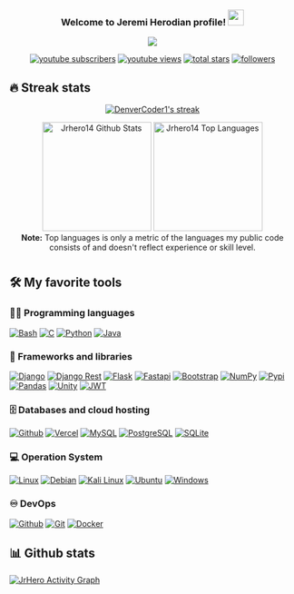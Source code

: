<h3 align="center">
  Welcome to Jeremi Herodian profile!
  <img src="https://media.giphy.com/media/hvRJCLFzcasrR4ia7z/giphy.gif" width="28">
</h3>

<!-- Typing SVG by DenverCoder1 - https://github.com/DenverCoder1/readme-typing-svg -->
<p align="center">
  <a href="https://github.com/DenverCoder1/readme-typing-svg"><img src="https://readme-typing-svg.herokuapp.com?color=%23F7D004&center=true&vCenter=true&lines=Backend+Developer+-+Web+Developer;Lazy+Programmer;Corgi+lovers;Editor+Video"></a>
</p>

<!-- Social badges section -->
<!-- Badges with custom icons - https://github.com/DenverCoder1/custom-icon-badges -->
<!-- YouTube stats - https://github.com/DenverCoder1/github-readme-youtube-stats -->
<!-- View counter - https://github.com/DenverCoder1/Simple-View-Counter -->
<!-- Star counter - https://github.com/idealclover/GitHub-Star-Counter -->
<p align="center">
  <a href="https://www.youtube.com/channel/UC9hEgBYgwcBXp1pwOmMbkBQ">
    <img alt="youtube subscribers" title="Subscribe to my YouTube channel" src="https://img.shields.io/youtube/channel/subscribers/UC9hEgBYgwcBXp1pwOmMbkBQ?color=%23E05D44&label=SUBSCRIBE&logo=youtube&style=for-the-badge&labelColor=CE4630" /></a>
  <a href="https://www.youtube.com/channel/UC9hEgBYgwcBXp1pwOmMbkBQ">
    <img alt="youtube views" title="YouTube views" src="https://custom-icon-badges.herokuapp.com/youtube/channel/views/UC9hEgBYgwcBXp1pwOmMbkBQ?color=%23E1AD0E&logo=video&logoColor=white&style=for-the-badge&labelColor=C79600"/></a> 
  <a href="https://github.com/Jrhero14?tab=repositories&sort=stargazers">
    <img alt="total stars" title="Total stars on GitHub" src="https://custom-icon-badges.herokuapp.com/badge/dynamic/json?logo=star&color=55960c&labelColor=488207&label=Stars&style=for-the-badge&query=%24.stars&url=https://api.github-star-counter.workers.dev/user/Jrhero14"/></a>
  <a href="https://github.com/Jrhero14">
    <img alt="followers" title="Follow me on Github" src="https://img.shields.io/github/followers/Jrhero14?color=236ad3&labelColor=1155ba&style=for-the-badge&logo=github&label=Follow"/></a>
</p>

## 🔥 Streak stats

<!-- GitHub Readme Streak Stats - https://github.com/DenverCoder1/github-readme-streak-stats -->
<p align="center">
  <a href="https://github.com/DenverCoder1/github-readme-streak-stats">
    <img title="🔥 Get streak stats for your profile at git.io/streak-stats" alt="DenverCoder1's streak" src="https://github-readme-streak-stats.herokuapp.com/?user=Jrhero14&theme=monokai-metallian&hide_border=true"/>
  </a>
</p>

<p align="center">
    <a href="https://github.com/anuraghazra/github-readme-stats"><img alt="Jrhero14 Github Stats" src="https://denvercoder1-github-readme-stats.vercel.app/api/?username=Jrhero14&show_icons=true&count_private=true&theme=react&hide_border=true&bg_color=1F222E&title_color=F85D7F&icon_color=F8D866" height="192px"/></a>
  <a href="https://github.com/anuraghazra/github-readme-stats"><img alt="Jrhero14 Top Languages" src="https://github-readme-stats.vercel.app/api/top-langs/?username=Jrhero14&langs_count=8&layout=compact&theme=react&hide_border=true&bg_color=1F222E&title_color=F85D7F&icon_color=F8D866&hide=Jupyter%20Notebook" height="192px"/></a>
  <br/>
  <b>Note:</b> Top languages is only a metric of the languages my public code consists of and doesn't reflect experience or skill level.
</p>

<!-- Some badges are from https://github.com/Ileriayo/markdown-badges -->
#
## 🛠️ My favorite tools

### 👨‍💻 Programming languages

<p>
    <a href=""><img alt="Bash" src="https://img.shields.io/badge/Shell_Script-121011?style=for-the-badge&logo=gnu-bash&logoColor=white"></a>
    <a href=""><img alt="C" src="https://img.shields.io/badge/C-00599C?style=for-the-badge&logo=c&logoColor=white"></a>
    <a href="https://github.com/search?q=user%3AJrhero14+language%3APython"><img alt="Python" src="https://img.shields.io/badge/Python-14354C?style=for-the-badge&logo=python&logoColor=white"></a>
    <a href=""><img alt="Java" src="https://img.shields.io/badge/Java-ED8B00?style=for-the-badge&logo=java&logoColor=white"></a>
</p>

###
### 🧰 Frameworks and libraries

<p>
    <a href="#"><img alt="Django" src="https://img.shields.io/badge/Django-092E20?style=for-the-badge&logo=django&logoColor=white"></a>
    <a href="#"><img alt="Django Rest" src="https://img.shields.io/badge/django%20rest-ff1709?style=for-the-badge&logo=django&logoColor=white"></a>
    <a href="#"><img alt="Flask" src="https://img.shields.io/badge/Flask-000000?style=for-the-badge&logo=flask&logoColor=white"></a>
    <a href="#"><img alt="Fastapi" src="https://img.shields.io/badge/fastapi-109989?style=for-the-badge&logo=FASTAPI&logoColor=white"></a>
    <a href="#"><img alt="Bootstrap" src="https://img.shields.io/badge/Bootstrap-563D7C?style=for-the-badge&logo=bootstrap&logoColor=white"></a>
    <a href="#"><img alt="NumPy" src="https://img.shields.io/badge/Numpy-013243.svg?style=for-the-badge&logo=numpy&logoColor=white"></a>
    <a href="#"><img alt="Pypi" src="https://img.shields.io/badge/pypi-3775A9?style=for-the-badge&logo=pypi&logoColor=white"></a>
    <a href="#"><img alt="Pandas" src="https://img.shields.io/badge/Pandas-150458.svg?style=for-the-badge&logo=pandas&logoColor=white"></a>
    <a href="#"><img alt="Unity" src="https://img.shields.io/badge/Unity-100000?style=for-the-badge&logo=unity&logoColor=white"></a>
    <a href="#"><img alt="JWT" src="https://img.shields.io/badge/JWT-000000?style=for-the-badge&logo=JSON%20web%20tokens&logoColor=white"></a>

</p>

###
### 🗄️ Databases and cloud hosting

<p>
    <a href="#"><img alt="Github" src="https://img.shields.io/badge/Heroku-430098?style=for-the-badge&logo=heroku&logoColor=white"></a>
    <a href="#"><img alt="Vercel" src ="https://img.shields.io/badge/Vercel-000000?style=for-the-badge&logo=vercel&logoColor=white"></a>
    <a href="#"><img alt="MySQL" src="https://img.shields.io/badge/MySQL-005C84?style=for-the-badge&logo=mysql&logoColor=white"></a>
    <a href="#"><img alt="PostgreSQL" src ="https://img.shields.io/badge/PostgreSQL-316192?style=for-the-badge&logo=postgresql&logoColor=white"></a>
    <a href="#"><img alt="SQLite" src ="https://img.shields.io/badge/SQLite-07405E?style=for-the-badge&logo=sqlite&logoColor=white"></a>
</p>

###
### 💻 Operation System

<p>
    <a href="#"><img alt="Linux" src="https://img.shields.io/badge/Linux-FCC624?style=for-the-badge&logo=linux&logoColor=black"></a>
    <a href="#"><img alt="Debian" src="https://img.shields.io/badge/Debian-A81D33?style=for-the-badge&logo=debian&logoColor=white"></a>
    <a href="#"><img alt="Kali Linux" src="https://img.shields.io/badge/Kali_Linux-557C94?style=for-the-badge&logo=kali-linux&logoColor=white"></a>
    <a href="#"><img alt="Ubuntu" src="https://img.shields.io/badge/Ubuntu-E95420?style=for-the-badge&logo=ubuntu&logoColor=white"></a>
    <a href="#"><img alt="Windows" src="https://img.shields.io/badge/Windows-0078D6?style=for-the-badge&logo=windows&logoColor=white"></a>
</p>

###
### ♾️ DevOps

<p>
    <a href="#"><img alt="Github" src="https://img.shields.io/badge/GitHub-100000?style=for-the-badge&logo=github&logoColor=white"></a>
    <a href="#"><img alt="Git" src="https://img.shields.io/badge/GIT-E44C30?style=for-the-badge&logo=git&logoColor=white"></a>
    <a href="#"><img alt="Docker" src="https://img.shields.io/badge/Docker-2CA5E0?style=for-the-badge&logo=docker&logoColor=white"></a>
</p>

## 📊 Github stats

<!-- https://github.com/anuraghazra/github-readme-stats -->

<!-- https://github.com/ashutosh00710/github-readme-activity-graph -->
<a href="https://github.com/ashutosh00710/github-readme-activity-graph"><img alt="JrHero Activity Graph" src="https://denvercoder1-activity-graph.herokuapp.com/graph/?username=Jrhero14&bg_color=1F222E&color=F8D866&line=F85D7F&point=FFFFFF&hide_border=true" /></a>
